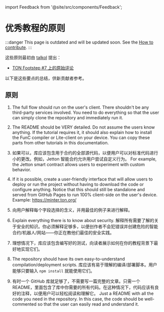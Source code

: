 import Feedback from '@site/src/components/Feedback';

# 优秀教程的原则

:::danger
This page is outdated and will be updated soon.
See the [How to contribute](/v3/contribute/).
:::

这些原则最初由 [talkol](https://github.com/talkol) 提出：

- [TON Footstep #7 上的原始评论](https://github.com/ton-society/ton-footsteps/issues/7#issuecomment-1187581181)

以下是这些要点的总结，供新贡献者参考。

## 原则

1. The full flow should run on the user's client. There shouldn't be any third-party services involved. You need to do everything so that the user can simply clone the repository and immediately run it.

2. The README should be VERY detailed. Do not assume the users know anything. If the tutorial requires it, it should also explain how to install the FunC compiler or Lite-client on your device. You can copy these parts from other tutorials in this documentation.

3. 如果可以，库应该包含用于合约的全部源代码，以便用户可以对标准代码进行小的更改。例如，Jetton 智能合约允许用户尝试自定义行为。 For example, the Jetton smart contract allows users to experiment with custom behavior.

4. If it is possible, create a user-friendly interface that will allow users to deploy or run the project without having to download the code or configure anything. Notice that this should still be standalone and served from GitHub Pages to run 100% client-side on the user's device. Example: https://minter.ton.org/

5. 向用户解释每个字段选择的含义，并用最佳的例子来进行解释。

6. Explain everything there is to know about security. 解释所有需要了解的关于安全的知识。你必须解释足够多，以便创作者不会犯错误并创建危险的智能合约/机器人/网站——你正在教他们最佳的安全实践。

7. 理想情况下，库应该包含编写好的测试，向读者展示如何在你的教程背景下最好地实现它们。

8. The repository should have its own easy-to-understand compilation/deployment scripts. 库应该有易于理解的编译/部署脚本。用户能够只要输入 `npm install` 就能使用它们。

9. 有时一个 GitHub 库就足够了，不需要写一篇完整的文章。只需一个 README，里面包含了库中你需要的所有代码。在这种情况下，代码应该有良好的注释，以便用户可以轻松阅读和理解它。 Just a README with all the code you need in the repository. In this case, the code should be well-commented so that the user can easily read and understand it.
  <Feedback />

